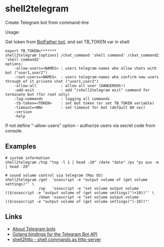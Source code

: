 shell2telegram
==============

Create Telegram bot from command-line

Usage:

Get token from [BotFather bot](https://telegram.me/BotFather), and set TB_TOKEN var in shell

    export TB_TOKEN=*******
    shell2telegram [options] /chat_command 'shell command' /chat_command2 'shell command2'
    options:
        -allow-users=<NAMES> : users telegram-names who allow chats with bot ("user1,user2")
        -root-users=<NAMES>  : users telegram-names who confirm new users through of it private chat ("user1,user2")
        -allow-all           : allow all user (DANGEROUS!)
        -add-exit            : add "/shell2telegram exit" command for terminate bot (for root only)
        -log-commands        : logging all commands
        -tb-token=<TOKEN>    : set bot token (or set TB_TOKEN variable)
        -timeout=<NN>        : set timeout for bot (default 60 sec)
        -version
        -help

If not define "-allow-users" option - authorize users via secret code from console.

Examples
--------

    # system information
    shell2telegram /top "top -l 1 | head -10" /date "date" /ps "ps aux -m | head -20"
    
    # sound volume control via telegram (Mac OS)
    shell2telegram /get  'osascript -e "output volume of (get volume settings)"' \
                   /up   'osascript -e "set volume output volume (($(osascript -e "output volume of (get volume settings)")+10))"' \
                   /down 'osascript -e "set volume output volume (($(osascript -e "output volume of (get volume settings)")-10))"'

Links
-----

  * [About Telegram bots](https://core.telegram.org/bots)
  * [Golang bindings for the Telegram Bot API](https://github.com/Syfaro/telegram-bot-api)
  * [shell2http - shell commands as http-server](https://github.com/msoap/shell2http)

